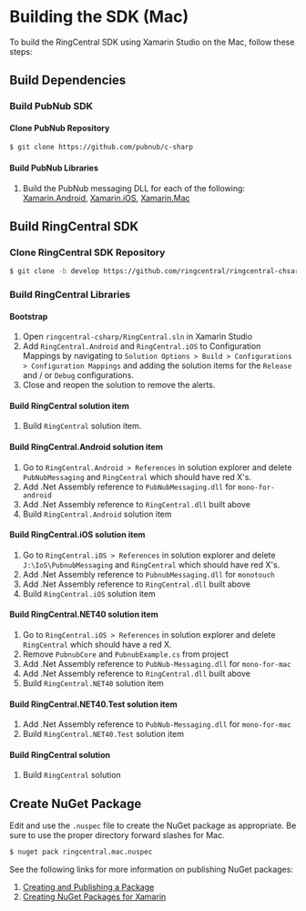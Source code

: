 # Building the SDK (Mac)

To build the RingCentral SDK using Xamarin Studio on the Mac, follow these steps:

## Build Dependencies

### Build PubNub SDK

#### Clone PubNub Repository

```bash
$ git clone https://github.com/pubnub/c-sharp
```

#### Build PubNub Libraries

1. Build the PubNub messaging DLL for each of the following: [Xamarin.Android](../installation/Xamarin-Android.md), [Xamarin.iOS](../installation/Xamarin-iOS.md), [Xamarin.Mac](../installation/Xamarin-Mac.md)

## Build RingCentral SDK

### Clone RingCentral SDK Repository

```bash
$ git clone -b develop https://github.com/ringcentral/ringcentral-chsarp
```

### Build RingCentral Libraries

#### Bootstrap

1. Open `ringcentral-csharp/RingCentral.sln` in Xamarin Studio
1. Add `RingCentral.Android` and `RingCentral.iOS` to Configuration Mappings by navigating to `Solution Options > Build > Configurations > Configuration Mappings` and adding the solution items for the `Release` and / or `Debug` configurations.
1. Close and reopen the solution to remove the alerts.

#### Build RingCentral solution item

1. Build `RingCentral` solution item.

#### Build RingCentral.Android solution item

1. Go to `RingCentral.Android > References` in solution explorer and delete `PubNubMessaging` and `RingCentral` which should have red X's.
1. Add .Net Assembly reference to `PubNubMessaging.dll` for `mono-for-android`
1. Add .Net Assembly reference to `RingCentral.dll` built above
1. Build `RingCentral.Android` solution item

#### Build RingCentral.iOS solution item

1. Go to `RingCentral.iOS > References` in solution explorer and delete `J:\IoS\PubnubMessaging` and `RingCentral` which should have red X's.
1. Add .Net Assembly reference to `PubnubMessaging.dll` for `monotouch` 
1. Add .Net Assembly reference to `RingCentral.dll` built above
1. Build `RingCentral.iOS` solution item

#### Build RingCentral.NET40 solution item

1. Go to `RingCentral.iOS > References` in solution explorer and delete `RingCentral` which should have a red X.
1. Remove `PubnubCore` and `PubnubExample.cs` from project
1. Add .Net Assembly reference to `PubNub-Messaging.dll` for `mono-for-mac`
1. Add .Net Assembly reference to `RingCentral.dll` built above
1. Build `RingCentral.NET40` solution item

#### Build RingCentral.NET40.Test solution item

1. Add .Net Assembly reference to `PubNub-Messaging.dll` for `mono-for-mac`
1. Build `RingCentral.NET40.Test` solution item

#### Build RingCentral solution

1. Build `RingCentral` solution

## Create NuGet Package

Edit and use the `.nuspec` file to create the NuGet package as appropriate. Be sure to use the proper directory forward slashes for Mac.

```bash
$ nuget pack ringcentral.mac.nuspec
```

See the following links for more information on publishing NuGet packages:

1. [Creating and Publishing a Package](https://docs.nuget.org/create/creating-and-publishing-a-package)
1. [Creating NuGet Packages for Xamarin](https://developer.xamarin.com/guides/cross-platform/advanced/nuget/)